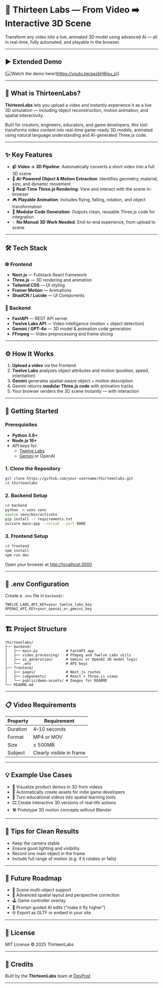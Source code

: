 # 🚀 Thirteen Labs — From Video ➡️ Interactive 3D Scene

Transform any video into a live, animated 3D model using advanced AI — all in real-time, fully automated, and playable in the browser.

---

## ▶️ Extended Demo

[![Watch the demo here!]([https://github.com/user-attachments/assets/e763026c-5bd0-40be-a61e-b4a9e28e57c6])(https://youtu.be/aazbH6jsu_s)]

---

## 🎯 What is ThirteenLabs?

**ThirteenLabs** lets you upload a video and instantly experience it as a live 3D simulation — including object reconstruction, motion animation, and spatial interactivity.

Built for creators, engineers, educators, and game developers, this tool transforms video content into real-time game-ready 3D models, animated using natural language understanding and AI-generated Three.js code.

---

## ✨ Key Features

- 📹 **Video → 3D Pipeline**: Automatically converts a short video into a full 3D scene
- 🧠 **AI-Powered Object & Motion Extraction**: Identifies geometry, material, size, and dynamic movement
- 🎨 **Real-Time Three.js Rendering**: View and interact with the scene in-browser
- 🎮 **Playable Animation**: Includes flying, falling, rotation, and object transformation
- 🔄 **Modular Code Generation**: Outputs clean, reusable Three.js code for integration
- 💡 **No Manual 3D Work Needed**: End-to-end experience, from upload to scene

---

## 🛠 Tech Stack

### 🌐 Frontend
- **Next.js** — Fullstack React framework
- **Three.js** — 3D rendering and animation
- **Tailwind CSS** — UI styling
- **Framer Motion** — Animations
- **ShadCN / Lucide** — UI Components

### 🧠 Backend
- **FastAPI** — REST API server
- **Twelve Labs API** — Video intelligence (motion + object detection)
- **Gemini / GPT-4o** — 3D model & animation code generation
- **FFmpeg** — Video preprocessing and frame slicing

---

## ⚙️ How It Works

1. **Upload a video** via the frontend
2. **Twelve Labs** analyzes object attributes and motion (position, speed, orientation)
3. **Gemini** generates spatial-aware object + motion description
4. Gemini returns **modular Three.js code** with animation tracks
5. Your browser renders the 3D scene instantly — with interaction

---

## 🚀 Getting Started

### Prerequisites

- **Python 3.8+**
- **Node.js 16+**
- API keys for:
  - [Twelve Labs](https://docs.twelvelabs.io/)
  - [Gemini](https://ai.google.dev) or OpenAI

### 1. Clone the Repository

```bash
git clone https://github.com/your-username/thirteenlabs.git
cd thirteenlabs
```

### 2. Backend Setup

```bash
cd backend
python -m venv venv
source venv/bin/activate
pip install -r requirements.txt
uvicorn main:app --reload --port 8000
```

### 3. Frontend Setup

```bash
cd frontend
npm install
npm run dev
```

Open your browser at [http://localhost:3000](http://localhost:3000)

---

## 🔐 .env Configuration

Create a `.env` file in `backend/`:

```env
TWELVE_LABS_API_KEY=your_twelve_labs_key
OPENAI_API_KEY=your_openai_or_gemini_key
```

---

## 🏗 Project Structure

```
thirteenlabs/
├── backend/
│   ├── main.py             # FastAPI app
│   ├── video_processing/   # FFmpeg and Twelve Labs utils
│   ├── ai_generation/      # Gemini or OpenAI 3D model logic
│   └── .env                # API keys
├── frontend/
│   ├── pages/              # Next.js routes
│   ├── components/         # React + Three.js views
│   └── public/demo-assets/ # Images for README
└── README.md
```

---

## 📋 Video Requirements

| Property      | Requirement             |
|---------------|--------------------------|
| Duration      | 4–10 seconds             |
| Format        | MP4 or MOV               |
| Size          | ≤ 500MB                  |
| Subject       | Clearly visible in frame |

---

## 💡 Example Use Cases

- 🔬 Visualize product demos in 3D from videos
- 🧱 Automatically create assets for indie game developers
- 📘 Turn educational videos into spatial learning tools
- 🎞️ Create interactive 3D versions of real-life actions
- 🛠 Prototype 3D motion concepts without Blender

---

## 🧪 Tips for Clean Results

- Keep the camera stable
- Ensure good lighting and visibility
- Record one main object in the frame
- Include full range of motion (e.g. if it rotates or falls)

---

## 🧠 Future Roadmap

- 🔁 Scene multi-object support
- 📐 Advanced spatial layout and perspective correction
- 🕹️ Game controller overlay
- 🎤 Prompt-guided AI edits (“make it fly higher”)
- 🌐 Export as GLTF or embed in your site

---

## 📝 License

MIT License © 2025 ThirteenLabs

---

## 🙌 Credits

Built by the **ThirteenLabs** team at [DevPost](https://devpost.com/software/video-3d-game-by-thirteen-labs)  

---
